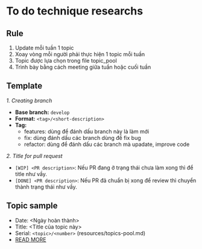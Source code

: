 # To do technique researchs

## Rule
1. Update mỗi tuần 1 topic
2. Xoay vòng mỗi người phải thực hiện 1 topic mỗi tuần
3. Topic được lựa chọn trong file topic_pool
4. Trình bày bằng cách meeting giữa tuần hoặc cuối tuần

## Template
*1. Creating branch*
   - **Base branch:** `develop`
   - **Format:** `<tag>/<short-description>`
   - **Tag:**
     - features: dùng để đánh dấu branch này là làm mới
     - fix: dùng đánh dấu các branch dùng đề fix bug
     - refactor: dùng để đánh dấu các branch mà upadate, improve code

*2. Title for pull request*
   - `[WIP] <PR description>`: Nếu PR đang ở trạng thái chưa làm xong thì để title như vầy.
   - `[DONE] <PR description>`: Nếu PR đã chuẩn bị xong để review thì chuyển thành trạng thái như vầy.

## Topic sample
- Date: <Ngày hoàn thành>
- Title: <Title của topic này>
- Serial: `<topic>/<number>` (resources/topics-pool.md)
- [READ MORE](<Link to resources/topic_sample>)

